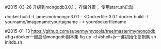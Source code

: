 #2015-03-26
升级到mongodb3.0.1；
存储外置；
使用start.sh启动

docker build -t jamesmo/mongo:3.0.1 - <Dockerfile-3.0.1
docker build -t yourname/imagename:yourtagname - < yourdockerfilename

#2015-01-13
https://github.com/supermy/mytools/tree/master/mymongodb
#fig+docker一键启动mongodb副本集
fig up -d
#shell+js一键初始化复制集
sh initdb.sh